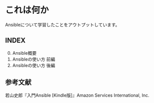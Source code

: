 # これは何か
Ansibleについて学習したことをアウトプットしています。

## INDEX

0. Ansible概要
0. Ansibleの使い方 前編
0. Ansibleの使い方 後編

## 参考文献
若山史郎『入門Ansible [Kindle版]』Amazon Services International, Inc.
